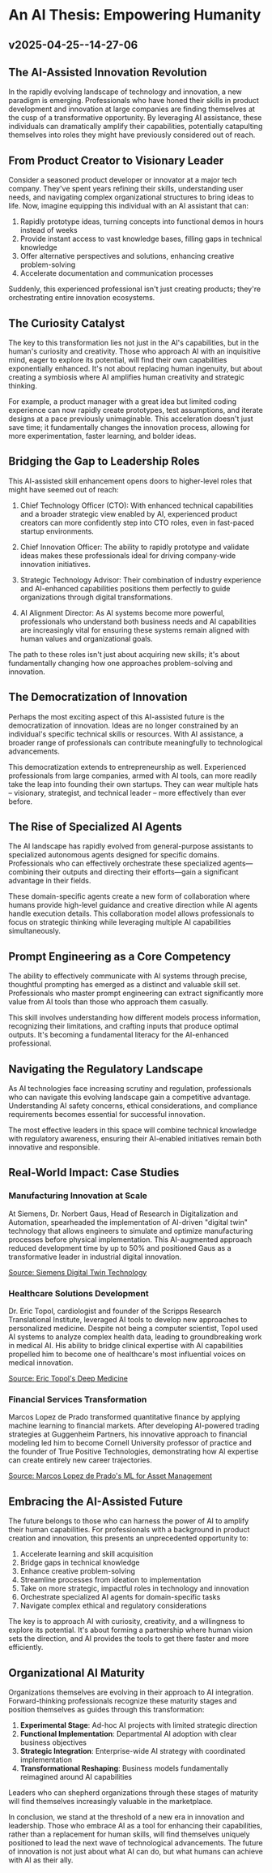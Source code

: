 # An AI Thesis: Empowering Humanity
## v2025-04-25--14-27-06

## The AI-Assisted Innovation Revolution

In the rapidly evolving landscape of technology and innovation, a new paradigm is emerging. Professionals who have honed their skills in product development and innovation at large companies are finding themselves at the cusp of a transformative opportunity. By leveraging AI assistance, these individuals can dramatically amplify their capabilities, potentially catapulting themselves into roles they might have previously considered out of reach.

## From Product Creator to Visionary Leader

Consider a seasoned product developer or innovator at a major tech company. They've spent years refining their skills, understanding user needs, and navigating complex organizational structures to bring ideas to life. Now, imagine equipping this individual with an AI assistant that can:

1. Rapidly prototype ideas, turning concepts into functional demos in hours instead of weeks
2. Provide instant access to vast knowledge bases, filling gaps in technical knowledge
3. Offer alternative perspectives and solutions, enhancing creative problem-solving
4. Accelerate documentation and communication processes

Suddenly, this experienced professional isn't just creating products; they're orchestrating entire innovation ecosystems.

## The Curiosity Catalyst

The key to this transformation lies not just in the AI's capabilities, but in the human's curiosity and creativity. Those who approach AI with an inquisitive mind, eager to explore its potential, will find their own capabilities exponentially enhanced. It's not about replacing human ingenuity, but about creating a symbiosis where AI amplifies human creativity and strategic thinking.

For example, a product manager with a great idea but limited coding experience can now rapidly create prototypes, test assumptions, and iterate designs at a pace previously unimaginable. This acceleration doesn't just save time; it fundamentally changes the innovation process, allowing for more experimentation, faster learning, and bolder ideas.

## Bridging the Gap to Leadership Roles

This AI-assisted skill enhancement opens doors to higher-level roles that might have seemed out of reach:

1. Chief Technology Officer (CTO): With enhanced technical capabilities and a broader strategic view enabled by AI, experienced product creators can more confidently step into CTO roles, even in fast-paced startup environments.

2. Chief Innovation Officer: The ability to rapidly prototype and validate ideas makes these professionals ideal for driving company-wide innovation initiatives.

3. Strategic Technology Advisor: Their combination of industry experience and AI-enhanced capabilities positions them perfectly to guide organizations through digital transformations.

4. AI Alignment Director: As AI systems become more powerful, professionals who understand both business needs and AI capabilities are increasingly vital for ensuring these systems remain aligned with human values and organizational goals.

The path to these roles isn't just about acquiring new skills; it's about fundamentally changing how one approaches problem-solving and innovation.

## The Democratization of Innovation

Perhaps the most exciting aspect of this AI-assisted future is the democratization of innovation. Ideas are no longer constrained by an individual's specific technical skills or resources. With AI assistance, a broader range of professionals can contribute meaningfully to technological advancements.

This democratization extends to entrepreneurship as well. Experienced professionals from large companies, armed with AI tools, can more readily take the leap into founding their own startups. They can wear multiple hats – visionary, strategist, and technical leader – more effectively than ever before.

## The Rise of Specialized AI Agents

The AI landscape has rapidly evolved from general-purpose assistants to specialized autonomous agents designed for specific domains. Professionals who can effectively orchestrate these specialized agents—combining their outputs and directing their efforts—gain a significant advantage in their fields.

These domain-specific agents create a new form of collaboration where humans provide high-level guidance and creative direction while AI agents handle execution details. This collaboration model allows professionals to focus on strategic thinking while leveraging multiple AI capabilities simultaneously.

## Prompt Engineering as a Core Competency

The ability to effectively communicate with AI systems through precise, thoughtful prompting has emerged as a distinct and valuable skill set. Professionals who master prompt engineering can extract significantly more value from AI tools than those who approach them casually.

This skill involves understanding how different models process information, recognizing their limitations, and crafting inputs that produce optimal outputs. It's becoming a fundamental literacy for the AI-enhanced professional.

## Navigating the Regulatory Landscape

As AI technologies face increasing scrutiny and regulation, professionals who can navigate this evolving landscape gain a competitive advantage. Understanding AI safety concerns, ethical considerations, and compliance requirements becomes essential for successful innovation.

The most effective leaders in this space will combine technical knowledge with regulatory awareness, ensuring their AI-enabled initiatives remain both innovative and responsible.

## Real-World Impact: Case Studies

### Manufacturing Innovation at Scale
At Siemens, Dr. Norbert Gaus, Head of Research in Digitalization and Automation, spearheaded the implementation of AI-driven "digital twin" technology that allows engineers to simulate and optimize manufacturing processes before physical implementation. This AI-augmented approach reduced development time by up to 50% and positioned Gaus as a transformative leader in industrial digital innovation.

[Source: Siemens Digital Twin Technology](https://press.siemens.com/global/en/pressrelease/siemens-and-nvidia-expand-partnership-enable-industrial-metaverse-and-increase-use)

### Healthcare Solutions Development
Dr. Eric Topol, cardiologist and founder of the Scripps Research Translational Institute, leveraged AI tools to develop new approaches to personalized medicine. Despite not being a computer scientist, Topol used AI systems to analyze complex health data, leading to groundbreaking work in medical AI. His ability to bridge clinical expertise with AI capabilities propelled him to become one of healthcare's most influential voices on medical innovation.

[Source: Eric Topol's Deep Medicine](https://www.nature.com/articles/s41591-018-0300-7)

### Financial Services Transformation
Marcos Lopez de Prado transformed quantitative finance by applying machine learning to financial markets. After developing AI-powered trading strategies at Guggenheim Partners, his innovative approach to financial modeling led him to become Cornell University professor of practice and the founder of True Positive Technologies, demonstrating how AI expertise can create entirely new career trajectories.

[Source: Marcos Lopez de Prado's ML for Asset Management](https://papers.ssrn.com/sol3/papers.cfm?abstract_id=3365271)

## Embracing the AI-Assisted Future

The future belongs to those who can harness the power of AI to amplify their human capabilities. For professionals with a background in product creation and innovation, this presents an unprecedented opportunity to:

1. Accelerate learning and skill acquisition
2. Bridge gaps in technical knowledge
3. Enhance creative problem-solving
4. Streamline processes from ideation to implementation
5. Take on more strategic, impactful roles in technology and innovation
6. Orchestrate specialized AI agents for domain-specific tasks
7. Navigate complex ethical and regulatory considerations

The key is to approach AI with curiosity, creativity, and a willingness to explore its potential. It's about forming a partnership where human vision sets the direction, and AI provides the tools to get there faster and more efficiently.

## Organizational AI Maturity

Organizations themselves are evolving in their approach to AI integration. Forward-thinking professionals recognize these maturity stages and position themselves as guides through this transformation:

1. **Experimental Stage**: Ad-hoc AI projects with limited strategic direction
2. **Functional Implementation**: Departmental AI adoption with clear business objectives
3. **Strategic Integration**: Enterprise-wide AI strategy with coordinated implementation
4. **Transformational Reshaping**: Business models fundamentally reimagined around AI capabilities

Leaders who can shepherd organizations through these stages of maturity will find themselves increasingly valuable in the marketplace.

In conclusion, we stand at the threshold of a new era in innovation and leadership. Those who embrace AI as a tool for enhancing their capabilities, rather than a replacement for human skills, will find themselves uniquely positioned to lead the next wave of technological advancements. The future of innovation is not just about what AI can do, but what humans can achieve with AI as their ally.